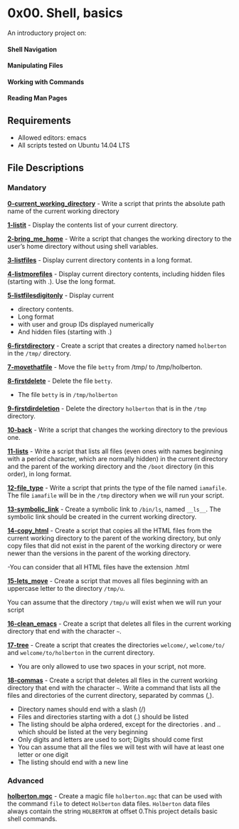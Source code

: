 # 0x00. Shell, basics
  
An introductory project on:
#### Shell Navigation
#### Manipulating Files
#### Working with Commands
#### Reading Man Pages
## Requirements
- Allowed editors: emacs
- All scripts tested on Ubuntu 14.04 LTS
## File Descriptions
### Mandatory
**[0-current_working_directory](0-current_working_directory)** - Write a script that prints the absolute path name of the current working directory

**[1-listit](1-listit)** - Display the contents list of your current directory.

**[2-bring_me_home](2-bring_me_home)** - Write a script that changes the working directory to the user’s home directory without using shell variables.

**[3-listfiles](3-listfiles)** - Display current directory contents in a long format.

**[4-listmorefiles](4-listmorefiles)** - Display current directory contents, including hidden files (starting with .). Use the long format.

**[5-listfilesdigitonly](5-listfilesdigitonly)** - Display current 
- directory contents.
- Long format
- with user and group IDs displayed numerically
- And hidden files (starting with .)

**[6-firstdirectory](6-firstdirectory)** - Create a script that creates a directory named `holberton` in the `/tmp/` directory.

**[7-movethatfile](7-movethatfile)** - Move the file `betty` from /tmp/ to /tmp/holberton.

**[8-firstdelete](8-firstdelete)** - Delete the file `betty`.
- The file `betty` is in `/tmp/holberton`

**[9-firstdirdeletion](9-firstdirdeletion)** - Delete the directory `holberton` that is in the `/tmp` directory.

**[10-back](10-back)** - Write a script that changes the working directory to the previous one.

**[11-lists](11-lists)** - Write a script that lists all files (even ones with names beginning with a period character, which are normally hidden) in the current directory and the parent of the working directory and the `/boot` directory (in this order), in long format.

**[12-file_type](12-file_type)** - Write a script that prints the type of the file named `iamafile`. The file `iamafile` will be in the `/tmp` directory when we will run your script.

**[13-symbolic_link](13-symbolic_link)** - Create a symbolic link to `/bin/ls`, named `__ls__`. The symbolic link should be created in the current working directory.

**[14-copy_html](14-copy_html)** - Create a script that copies all the HTML files from the current working directory to the parent of the working directory, but only copy files that did not exist in the parent of the working directory or were newer than the versions in the parent of the working directory.

-You can consider that all HTML files have the extension .html

**[15-lets_move](15-lets_move)** - Create a script that moves all files beginning with an uppercase letter to the directory `/tmp/u`.

You can assume that the directory `/tmp/u` will exist when we will run your script

**[16-clean_emacs](16-clean_emacs)** - Create a script that deletes all files in the current working directory that end with the character `~`.

**[17-tree](17-tree)** - Create a script that creates the directories `welcome/`, `welcome/to/` and `welcome/to/holberton` in the current directory.

- You are only allowed to use two spaces in your script, not more.

**[18-commas](18-commas)** - Create a script that deletes all files in the current working directory that end with the character `~`.
Write a command that lists all the files and directories of the current directory, separated by commas (,).

- Directory names should end with a slash (/)
- Files and directories starting with a dot (.) should be listed
- The listing should be alpha ordered, except for the directories . and .. which should be listed at the very beginning
- Only digits and letters are used to sort; Digits should come first
- You can assume that all the files we will test with will have at least one letter or one digit
- The listing should end with a new line

### Advanced
**[holberton.mgc](holberton.mgc)** - Create a magic file `holberton.mgc` that can be used with the command `file` to detect `Holberton` data files. `Holberton` data files always contain the string `HOLBERTON` at offset 0.This project details basic shell commands.
